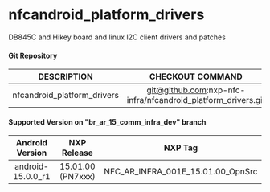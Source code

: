 # nfcandroid_platform_drivers
DB845C and Hikey board and linux I2C client drivers and patches


#### Git Repository

| DESCRIPTION        | CHECKOUT COMMAND          |
| :-------------: |:-------------:| 
| nfcandroid_platform_drivers | git@github.com:nxp-nfc-infra/nfcandroid_platform_drivers.git |

#### Supported Version on "br_ar_15_comm_infra_dev" branch
| Android Version        | NXP Release          | NXP Tag  |
| :-------------: |:---------------------:| :-----:|
| android-15.0.0_r1              |  15.01.00 (PN7xxx) |  NFC_AR_INFRA_001E_15.01.00_OpnSrc |





